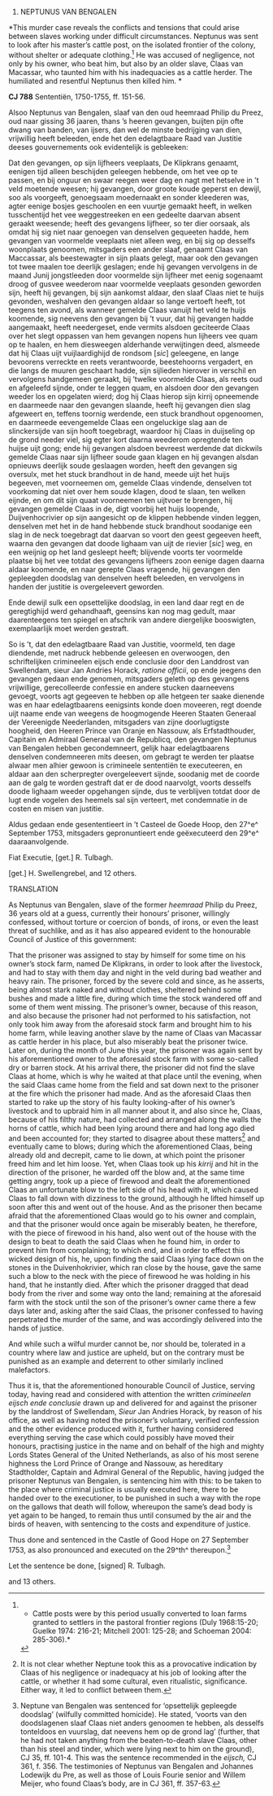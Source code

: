 1.  NEPTUNUS VAN BENGALEN

*This murder case reveals the conflicts and tensions that could arise
between slaves working under difficult circumstances. Neptunus was sent
to look after his master’s cattle post, on the isolated frontier of the
colony, without shelter or adequate clothing.[^1] He was accused
of negligence, not only by his owner, who beat him, but also by an older
slave, Claas van Macassar, who taunted him with his inadequacies as a
cattle herder. The humiliated and resentful Neptunus then killed him. *

**CJ 788** Sententiën, 1750-1755, ff. 151-56.

Alsoo Neptunus van Bengalen, slaaf van den oud heemraad Philip du Preez,
oud naar gissing 36 jaaren, thans ’s heeren gevangen, buijten pijn ofte
dwang van banden, van ijsers, dan wel de minste bedrijging van dien,
vrijwillig heeft beleeden, ende het den edelagtbaare Raad van Justitie
deeses gouvernements ook evidentelijk is gebleeken:

Dat den gevangen, op sijn lijfheers veeplaats, De Klipkrans genaamt,
eenigen tijd alleen beschijden geleegen hebbende, om het vee op te
passen, en bij onguur en swaar reegen weer dag en nagt met hetselve in
’t veld moetende weesen; hij gevangen, door groote koude geperst en
dewijl, soo als voorgeeft, genoegsaam moedernaakt en sonder kleederen
was, agter eenige bosjes geschoolen en een vuurtje gemaakt heeft, in
welken tusschentijd het vee weggestreeken en een gedeelte daarvan absent
geraakt weesende; heeft des gevangens lijfheer, so ter dier oorsaak, als
omdat hij sig niet naar genoegen van denselven gequeeten hadde, hem
gevangen van voormelde veeplaats niet alleen weg, en bij sig op desselfs
woonplaats genoomen, mitsgaders een ander slaaf, genaamt Claas van
Maccassar, als beestewagter in sijn plaats gelegt, maar ook den gevangen
tot twee maalen toe deerlijk geslagen; ende hij gevangen vervolgens in
de maand Junij jongstleeden door voormelde sijn lijfheer met eenig
sogenaamt droog of gusvee weederom naar voormelde veeplaats gesonden
geworden sijn, heeft hij gevangen, bij sijn aankomst aldaar, den slaaf
Claas niet te huijs gevonden, weshalven den gevangen aldaar so lange
vertoeft heeft, tot teegens ten avond, als wanneer gemelde Claas vanuijt
het veld te huijs koomende, sig neevens den gevangen bij ’t vuur, dat
hij gevangen hadde aangemaakt, heeft needergeset, ende vermits alsdoen
geciteerde Claas over het slegt oppassen van hem gevangen nopens hun
lijheers vee quam op te haalen, en hem diesweegen alderhande
verwijtingen deed, alsmeede dat hij Claas uijt vuijlaardighijd de
rondsom \[*sic*\] geleegene, en lange bevoorens verreckte en reets
verantwoorde, beestehoorns vergadert, en die langs de muuren geschaart
hadde, sijn sijlieden hierover in verschil en vervolgens handgemeen
geraakt, bij ’twelke voormelde Claas, als reets oud en afgeleefd sijnde,
onder te leggen quam, en alsdoen door den gevangen weeder los en
opgelaten wierd; dog hij Claas hierop sijn kirrij opneemende en
daarmeede naar den gevangen slaande, heeft hij gevangen dien slag
afgeweert en, teffens toornig werdende, een stuck brandhout opgenoomen,
en daarmeede eevengemelde Claas een ongeluckige slag aan de
slinckersijde van sijn hooft toegebragt, waardoor hij Claas in
duijseling op de grond needer viel, sig egter kort daarna weederom
opregtende ten huijse uijt gong; ende hij gevangen alsdoen bevreest
werdende dat dickwils gemelde Claas naar sijn lijfheer soude gaan klagen
en hij gevangen alsdan opnieuws deerlijk soude geslaagen worden, heeft
den gevangen sig oversulx, met het stuck brandhout in de hand, meede
uijt het huijs begeeven, met voorneemen om, gemelde Claas vindende,
denselven tot voorkoming dat niet over hem soude klagen, dood te slaan,
ten welken eijnde, en om dit sijn quaat voorneemen ten uijtvoer te
brengen, hij gevangen gemelde Claas in de, digt voorbij het huijs
loopende, Duijvenhocrivier op sijn aangesicht op de klippen hebbende
vinden leggen, denselven met het in de hand hebbende stuck brandhout
soodanige een slag in de neck toegebragt dat daarvan so voort den geest
gegeeven heeft, waarna den gevangen dat doode lighaam van uijt de
rievier \[*sic*\] weg, en een weijnig op het land gesleept heeft;
blijvende voorts ter voormelde plaatse bij het vee totdat des gevangens
lijfheers zoon eenige dagen daarna aldaar koomende, en naar gerepte
Claas vragende, hij gevangen den gepleegden doodslag van denselven heeft
beleeden, en vervolgens in handen der justitie is overgeleevert
geworden.

Ende dewijl sulk een opsettelijke doodslag, in een land daar regt en de
geregtighijd werd gehandhaaft, geensins kan nog mag gedult, maar
daarenteegens ten spiegel en afschrik van andere diergelijke booswigten,
exemplaarlijk moet werden gestraft.

So is ’t, dat den edelagtbaare Raad van Justitie, voormeld, ten dage
diendende, met nadruck hebbende geleesen en overwoogen, den
schriftelijken crimineelen eijsch ende conclusie door den Landdrost van
Swellendam, sieur Jan Andries Horack, *ratione officii*, op ende jeegens
den gevangen gedaan ende genomen, mitsgaders geleth op des gevangens
vrijwillige, gerecolleerde confessie en andere stucken daarneevens
gevoegt, voorts agt gegeeven te hebben op alle hetgeen ter saake
dienende was en haar edelagtbaarens eenigsints konde doen moveeren, regt
doende uijt naame ende van weegens de hoogmogende Heeren Staaten
Generaal der Vereenigde Neederlanden, mitsgaders van zijne doorlugtigste
hoogheid, den Heeren Prince van Oranje en Nassouw, als Erfstadthouder,
Capitain en Admiraal Generaal van de Republicq, den gevangen Neptunus
van Bengalen hebben gecondemneert, gelijk haar edelagtbaarens denselven
condemneeren mits deesen, om gebragt te werden ter plaatse alwaar men
alhier gewoon is crimineele sententiën te executeeren, en aldaar aan den
scherpregter overgeleevert sijnde, soodanig met de coorde aan de galg te
worden gestraft dat er de dood naarvolgt, voorts desselfs doode lighaam
weeder opgehangen sijnde, dus te verblijven totdat door de lugt ende
vogelen des heemels sal sijn verteert, met condemnatie in de costen en
misen van justitie.

Aldus gedaan ende gesententieert in ’t Casteel de Goede Hoop, den 27^e^
September 1753, mitsgaders gepronuntieert ende geëxecuteerd den 29^e^
daaraanvolgende.

Fiat Executie, \[get.\] R. Tulbagh.

\[get.\] H. Swellengrebel, and 12 others.

TRANSLATION

As Neptunus van Bengalen, slave of the former *heemraad* Philip du
Preez, 36 years old at a guess, currently their honours’ prisoner,
willingly confessed, without torture or coercion of bonds, of irons, or
even the least threat of suchlike, and as it has also appeared evident
to the honourable Council of Justice of this government:

That the prisoner was assigned to stay by himself for some time on his
owner’s stock farm, named De Klipkrans, in order to look after the
livestock, and had to stay with them day and night in the veld during
bad weather and heavy rain. The prisoner, forced by the severe cold and
since, as he asserts, being almost stark naked and without clothes,
sheltered behind some bushes and made a little fire, during which time
the stock wandered off and some of them went missing. The prisoner’s
owner, because of this reason, and also because the prisoner had not
performed to his satisfaction, not only took him away from the aforesaid
stock farm and brought him to his home farm, while leaving another slave
by the name of Claas van Macassar as cattle herder in his place, but
also miserably beat the prisoner twice. Later on, during the month of
June this year, the prisoner was again sent by his aforementioned owner
to the aforesaid stock farm with some so-called dry or barren stock. At
his arrival there, the prisoner did not find the slave Claas at home,
which is why he waited at that place until the evening, when the said
Claas came home from the field and sat down next to the prisoner at the
fire which the prisoner had made. And as the aforesaid Claas then
started to rake up the story of his faulty looking-after of his owner’s
livestock and to upbraid him in all manner about it, and also since he,
Claas, because of his filthy nature, had collected and arranged along
the walls the horns of cattle, which had been lying around there and had
long ago died and been accounted for; they started to disagree about
these matters[^2] and eventually came to blows; during which the
aforementioned Claas, being already old and decrepit, came to lie down,
at which point the prisoner freed him and let him loose. Yet, when Claas
took up his *kirrij* and hit in the direction of the prisoner, he warded
off the blow and, at the same time getting angry, took up a piece of
firewood and dealt the aforementioned Claas an unfortunate blow to the
left side of his head with it, which caused Claas to fall down with
dizziness to the ground, although he lifted himself up soon after this
and went out of the house. And as the prisoner then became afraid that
the aforementioned Claas would go to his owner and complain, and that
the prisoner would once again be miserably beaten, he therefore, with
the piece of firewood in his hand, also went out of the house with the
design to beat to death the said Claas when he found him, in order to
prevent him from complaining; to which end, and in order to effect this
wicked design of his, he, upon finding the said Claas lying face down on
the stones in the Duivenhokrivier, which ran close by the house, gave
the same such a blow to the neck with the piece of firewood he was
holding in his hand, that he instantly died. After which the prisoner
dragged that dead body from the river and some way onto the land;
remaining at the aforesaid farm with the stock until the son of the
prisoner’s owner came there a few days later and, asking after the said
Claas, the prisoner confessed to having perpetrated the murder of the
same, and was accordingly delivered into the hands of justice.

And while such a wilful murder cannot be, nor should be, tolerated in a
country where law and justice are upheld, but on the contrary must be
punished as an example and deterrent to other similarly inclined
malefactors.

Thus it is, that the aforementioned honourable Council of Justice,
serving today, having read and considered with attention the written
*crimineelen eijsch ende conclusie* drawn up and delivered for and
against the prisoner by the landdrost of Swellendam, *Sieur* Jan Andries
Horack, by reason of his office, as well as having noted the prisoner’s
voluntary, verified confession and the other evidence produced with it,
further having considered everything serving the case which could
possibly have moved their honours, practising justice in the name and on
behalf of the high and mighty Lords States General of the United
Netherlands, as also of his most serene highness the Lord Prince of
Orange and Nassouw, as hereditary Stadtholder, Captain and Admiral
General of the Republic, having judged the prisoner Neptunus van
Bengalen, is sentencing him with this: to be taken to the place where
criminal justice is usually executed here, there to be handed over to
the executioner, to be punished in such a way with the rope on the
gallows that death will follow, whereupon the same’s dead body is yet
again to be hanged, to remain thus until consumed by the air and the
birds of heaven, with sentencing to the costs and expenditure of
justice.

Thus done and sentenced in the Castle of Good Hope on 27 September 1753,
as also pronounced and executed on the 29^th^ thereupon.[^3]

Let the sentence be done, \[signed\] R. Tulbagh.

and 13 others.

[^1]: * Cattle posts were by this period usually converted to loan farms
    granted to settlers in the pastoral frontier regions (Duly
    1968:15-20; Guelke 1974: 216-21; Mitchell 2001: 125-28; and Schoeman
    2004: 285-306).*

[^2]:  It is not clear whether Neptune took this as a provocative
    indication by Claas of his negligence or inadequacy at his job of
    looking after the cattle, or whether it had some cultural, even
    ritualistic, significance. Either way, it led to conflict between
    them.

[^3]:  Neptune van Bengalen was sentenced for ‘opsettelijk gepleegde
    doodslag’ (wilfully committed homicide). He stated, ‘voorts van den
    doodslagenen slaaf Claas niet anders genoomen te hebben, als
    desselfs tonteldoos en vuurslag, dat neevens hem op de grond lag’
    (further, that he had not taken anything from the beaten-to-death
    slave Claas, other than his steel and tinder, which were lying next
    to him on the ground), CJ 35, ff. 101-4. This was the sentence
    recommended in the *eijsch,* CJ 361, f. 356. The testimonies of
    Neptunus van Bengalen and Johannes Lodewijk du Pre, as well as those
    of Louis Fourie senior and Willem Meijer, who found Claas’s body,
    are in CJ 361, ff. 357-63.

